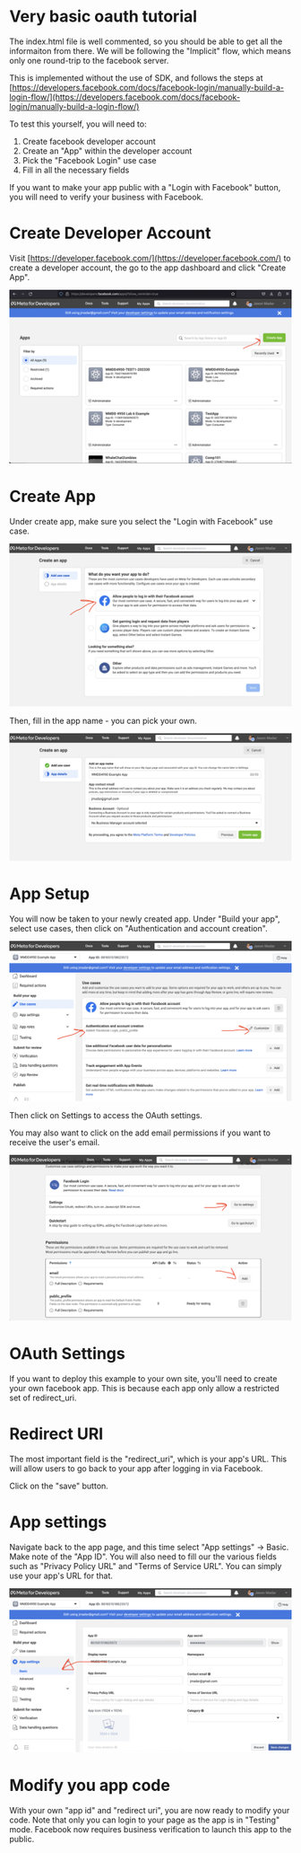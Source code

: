 # Very basic oauth tutorial

The index.html file is well commented, so you should be able to get all the
informaiton from there.  We will be following the "Implicit" flow, which
means only one round-trip to the facebook server.

This is implemented without the use of SDK, and follows the steps at
[https://developers.facebook.com/docs/facebook-login/manually-build-a-login-flow/](https://developers.facebook.com/docs/facebook-login/manually-build-a-login-flow/)

To test this yourself, you will need to:

 1. Create facebook developer account
 1. Create an "App" within the developer account
 1. Pick the "Facebook Login" use case
 1. Fill in all the necessary fields

If you want to make your app public with a "Login with Facebook" button, you will
need to verify your business with Facebook.

# Create Developer Account

Visit [https://developer.facebook.com/](https://developer.facebook.com/) to create a
developer account, the go to the app dashboard and click "Create App".

![Create App](create-app.png)


# Create App

Under create app, make sure you select the "Login with Facebook" use case.

![Use Case](use-case.png)

Then, fill in the app name - you can pick your own.

![App Name](app-name.png)

# App Setup

You will now be taken to your newly created app.  Under "Build your app", select
use cases, then click on "Authentication and account creation".

![Authentication](authentication.png)

Then click on Settings to access the OAuth settings.

You may also want to click on the add email permissions if you want to receive
the user's email.

![Settings](settings.png)

# OAuth Settings

If you want to deploy this example to your own site, you'll need to create your own
facebook app.  This is because each app only allow a restricted set of redirect_uri.


# Redirect URI

The most important field is the "redirect_uri", which is your app's URL.  This will
allow users to go back to your app after logging in via Facebook.

Click on the "save" button.

# App settings

Navigate back to the app page, and this time select "App settings" -> Basic.  Make
note of the "App ID".  You will also need to fill our the various fields such as
"Privacy Policy URL" and "Terms of Service URL".  You can simply use your app's
URL for that.

![App Settings](app-settings-basic.png)

# Modify you app code

With your own "app id" and "redirect uri", you are now ready to modify your code.  Note
that only you can login to your page as the app is in "Testing" mode.  Facebook now requires
business verification to launch this app to the public.

